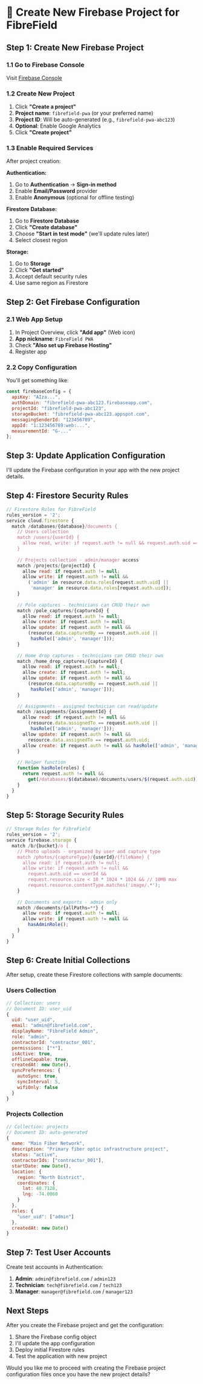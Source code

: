 # 🚀 Create New Firebase Project for FibreField

## Step 1: Create New Firebase Project

### 1.1 Go to Firebase Console
Visit [Firebase Console](https://console.firebase.google.com)

### 1.2 Create New Project
1. Click **"Create a project"**
2. **Project name**: `fibrefield-pwa` (or your preferred name)
3. **Project ID**: Will be auto-generated (e.g., `fibrefield-pwa-abc123`)
4. **Optional**: Enable Google Analytics
5. Click **"Create project"**

### 1.3 Enable Required Services
After project creation:

**Authentication:**
1. Go to **Authentication** → **Sign-in method**
2. Enable **Email/Password** provider
3. Enable **Anonymous** (optional for offline testing)

**Firestore Database:**
1. Go to **Firestore Database**
2. Click **"Create database"**
3. Choose **"Start in test mode"** (we'll update rules later)
4. Select closest region

**Storage:**
1. Go to **Storage**
2. Click **"Get started"**
3. Accept default security rules
4. Use same region as Firestore

## Step 2: Get Firebase Configuration

### 2.1 Web App Setup
1. In Project Overview, click **"Add app"** (Web icon)
2. **App nickname**: `FibreField PWA`
3. Check **"Also set up Firebase Hosting"**
4. Register app

### 2.2 Copy Configuration
You'll get something like:
```javascript
const firebaseConfig = {
  apiKey: "AIza...",
  authDomain: "fibrefield-pwa-abc123.firebaseapp.com",
  projectId: "fibrefield-pwa-abc123",
  storageBucket: "fibrefield-pwa-abc123.appspot.com",
  messagingSenderId: "123456789",
  appId: "1:123456789:web:...",
  measurementId: "G-..."
};
```

## Step 3: Update Application Configuration

I'll update the Firebase configuration in your app with the new project details.

## Step 4: Firestore Security Rules

```javascript
// Firestore Rules for FibreField
rules_version = '2';
service cloud.firestore {
  match /databases/{database}/documents {
    // Users collection
    match /users/{userId} {
      allow read, write: if request.auth != null && request.auth.uid == userId;
    }
    
    // Projects collection - admin/manager access
    match /projects/{projectId} {
      allow read: if request.auth != null;
      allow write: if request.auth != null && 
        ('admin' in resource.data.roles[request.auth.uid] || 
         'manager' in resource.data.roles[request.auth.uid]);
    }
    
    // Pole captures - technicians can CRUD their own
    match /pole_captures/{captureId} {
      allow read: if request.auth != null;
      allow create: if request.auth != null;
      allow update: if request.auth != null && 
        (resource.data.capturedBy == request.auth.uid || 
         hasRole(['admin', 'manager']));
    }
    
    // Home drop captures - technicians can CRUD their own
    match /home_drop_captures/{captureId} {
      allow read: if request.auth != null;
      allow create: if request.auth != null;
      allow update: if request.auth != null && 
        (resource.data.capturedBy == request.auth.uid || 
         hasRole(['admin', 'manager']));
    }
    
    // Assignments - assigned technician can read/update
    match /assignments/{assignmentId} {
      allow read: if request.auth != null && 
        (resource.data.assignedTo == request.auth.uid || 
         hasRole(['admin', 'manager']));
      allow update: if request.auth != null && 
        resource.data.assignedTo == request.auth.uid;
      allow create: if request.auth != null && hasRole(['admin', 'manager']);
    }
    
    // Helper function
    function hasRole(roles) {
      return request.auth != null && 
        get(/databases/$(database)/documents/users/$(request.auth.uid)).data.role in roles;
    }
  }
}
```

## Step 5: Storage Security Rules

```javascript
// Storage Rules for FibreField
rules_version = '2';
service firebase.storage {
  match /b/{bucket}/o {
    // Photo uploads - organized by user and capture type
    match /photos/{captureType}/{userId}/{fileName} {
      allow read: if request.auth != null;
      allow write: if request.auth != null && 
        request.auth.uid == userId &&
        request.resource.size < 10 * 1024 * 1024 && // 10MB max
        request.resource.contentType.matches('image/.*');
    }
    
    // Documents and exports - admin only
    match /documents/{allPaths=**} {
      allow read: if request.auth != null;
      allow write: if request.auth != null && 
        hasAdminRole();
    }
  }
}
```

## Step 6: Create Initial Collections

After setup, create these Firestore collections with sample documents:

### Users Collection
```javascript
// Collection: users
// Document ID: user_uid
{
  uid: "user_uid",
  email: "admin@fibrefield.com",
  displayName: "FibreField Admin",
  role: "admin",
  contractorId: "contractor_001",
  permissions: ["*"],
  isActive: true,
  offlineCapable: true,
  createdAt: new Date(),
  syncPreferences: {
    autoSync: true,
    syncInterval: 5,
    wifiOnly: false
  }
}
```

### Projects Collection
```javascript
// Collection: projects
// Document ID: auto-generated
{
  name: "Main Fiber Network",
  description: "Primary fiber optic infrastructure project",
  status: "active",
  contractorIds: ["contractor_001"],
  startDate: new Date(),
  location: {
    region: "North District",
    coordinates: {
      lat: 40.7128,
      lng: -74.0060
    }
  },
  roles: {
    "user_uid": ["admin"]
  },
  createdAt: new Date()
}
```

## Step 7: Test User Accounts

Create test accounts in Authentication:
1. **Admin**: `admin@fibrefield.com` / `admin123`
2. **Technician**: `tech@fibrefield.com` / `tech123`
3. **Manager**: `manager@fibrefield.com` / `manager123`

## Next Steps

After you create the Firebase project and get the configuration:
1. Share the Firebase config object
2. I'll update the app configuration
3. Deploy initial Firestore rules
4. Test the application with new project

Would you like me to proceed with creating the Firebase project configuration files once you have the new project details?
